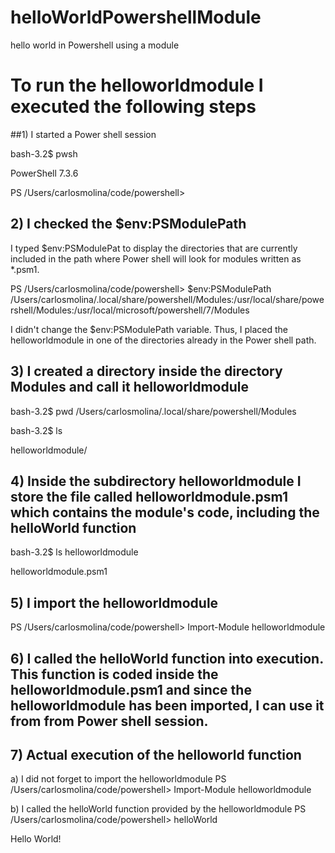 # helloWorldPowershellModule
hello world in Powershell using a module


# To run the helloworldmodule I executed the following steps 

     
##1) I started a Power shell session
     
bash-3.2$ pwsh

PowerShell 7.3.6

PS /Users/carlosmolina/code/powershell> 


## 2) I checked the $env:PSModulePath

I typed $env:PSModulePat to display the directories that  are currently included in the path where Power shell
 will look for modules written as *.psm1. 
         
PS /Users/carlosmolina/code/powershell> $env:PSModulePath
/Users/carlosmolina/.local/share/powershell/Modules:/usr/local/share/powershell/Modules:/usr/local/microsoft/powershell/7/Modules

I didn't change the $env:PSModulePath variable. Thus, I placed the helloworldmodule in one of the directories already in the Power shell path.


## 3) I created a directory inside the directory Modules and call it helloworldmodule
      
bash-3.2$ pwd
/Users/carlosmolina/.local/share/powershell/Modules

bash-3.2$ ls

helloworldmodule/
        
        
  
## 4) Inside the subdirectory helloworldmodule I store the file called helloworldmodule.psm1 which contains the module's code, including the  helloWorld function
  
bash-3.2$ ls helloworldmodule

helloworldmodule.psm1

    
## 5)  I import the helloworldmodule
        
PS /Users/carlosmolina/code/powershell> Import-Module helloworldmodule



  
## 6) I called the helloWorld function into execution. This function is coded inside the helloworldmodule.psm1 and since the helloworldmodule has been imported, I can use it from from Power shell session.


## 7) Actual execution of the helloworld function

a) I did not forget to import the helloworldmodule
PS /Users/carlosmolina/code/powershell> Import-Module helloworldmodule      

 b) I called the helloWorld function provided by the helloworldmodule
PS /Users/carlosmolina/code/powershell> helloWorld

Hello World!


